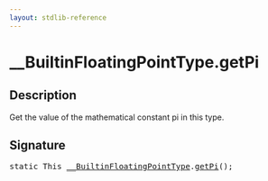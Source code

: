 ```yaml
---
layout: stdlib-reference
---
```


# \_\_BuiltinFloatingPointType\.getPi

## Description

Get the value of the mathematical constant pi in this type.




## Signature 

<pre>
<span class='code_keyword'>static</span> <span class="code_keyword">This</span> <a href="/stdlib-reference/interfaces/builtinfloatingpointtype-0129hm/index" class="code_type">__BuiltinFloatingPointType</a>.<a href="/stdlib-reference/interfaces/builtinfloatingpointtype-0129hm/getpi-3">getPi</a>();

</pre>

